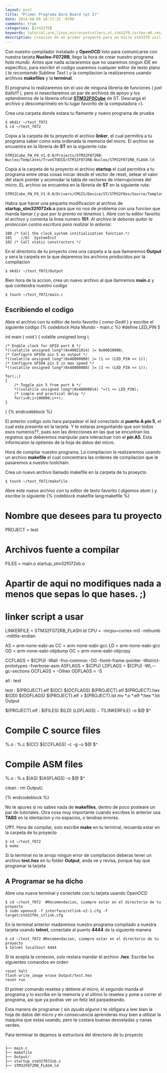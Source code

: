```yaml
---
layout: post
title: "Primer Programa Bare Board (pt I)"
date: 2014-08-06 16:17:22 -0700
comments: true
categories: [stm32f0]
keywords: tutorial,arm,linux,microcontrollers,st,stm32f0,cortex-m0,cmsis
description: Creacion de un primer proyecto para un micro stm32f0 utilizadno la tarjeta Nucleo-f072rb, el compilador gnu arm, openocd
---
```


Con nuestro compilador instalado y **OpenOCD** listo para comunicarse con nuestra tarjeta **Nucleo-F072RB**, llego la hora de crear nuestro programa _hola mundo_. Antes que nada aclararemos que no usaremos ningun IDE en especifico, para escribir el codigo usaremos cualquier editor de texto plano ( _te recomiendo Sublime Text_ ) y la compilacion la realizaremos usando archivos **makefiles** y la **terminal**.

El programa lo realizaremos sin el uso de ninguna libreria de funciones ( _just balls!!!_ ), pero si nesecitaremos un par de archivos de apoyo y los optendremos de la libreria oficial [**STM32F0Cube**](http://www.st.com/web/en/catalog/tools/PF260612) de ST. Descarga el archivo y descomprimelo en tu lugar favorito de la computadora =).

Crea una carpeta donde estara tu flamante y nuevo programa de prueba
```
$ mkdir ~/test_f072
$ cd ~/test_f072
``` 

Copia a la carpeta de tu proyecto el archivo **linker**, el cual permitira a tu programa saber como esta ordenada la memoria del micro. El archivo se encuentra en la libreria de **ST** en la siguiente ruta: 
```
STM32Cube_FW_F0_V1.0.0/Projects/STM32F072RB-Nucleo/Templates/TrueSTUDIO/STM32F072RB-Nucleo/STM32F072RB_FLASH.ld
```
<!--more-->
Copia a la carpeta de tu proyecto el archivo **startup** el cual permitira a tu programa entre otras cosas iniciar desde el vector de reset, setear el valor del stack pointer y acomodar la tabla de vectores de interrupciones del micro. EL archivo se encuentra en la libreria de **ST** en la siguiente ruta:
```
STM32Cube_FW_F0_V1.0.0/Drivers/CMSIS/Device/ST/STM32F0xx/Source/Templates/gcc/startup_stm32f072xb.s
```

Habra que hacer una pequeña modificacion al archivo de **startup_stm32f072xb.s** para que no nos de problema con una funcion que manda llamar ( _y que por lo pronto no tenemos_ ). Abre con tu editor favorito el archivo y comenta la linea numero **101**. _Al archivo le deberas quitar la proteccion contra escritura para realizar lo anterior_.
```
100 /* Call the clock system intitialization function.*/
101    //bl  SystemInit
102 /* Call static constructors */
```

En el directorio de tu proyecto crea una carpeta a la que llamaremos **Output** y sera la carpeta en la que dejaremos los archivos producidos por la compilacion
```
$ mkdir ~/test_f072/Output
```

Bien hora de la accion, crea un nuevo archivo al que llamremos **main.c** y que contendra nuestro codigo
```
$ touch ~/test_f072/main.c
```

Escribiendo el codigo
----------------------

Abre el archivo con tu editor de texto favorito ( _como Gedit_ ) y escribe el siguiente codigo
{% codeblock Hola Mundo - main.c %}
#define LED_PIN 5

int main ( void )
{
    volatile unsigned long i;
    
    /* Enable clock for GPIO port A */
    *((volatile unsigned long*)0x40021014) |= 0x00020000;
    /* Configure GPIOA pin 5 as output */
    *((volatile unsigned long*)0x48000000) |= (1 << (LED_PIN << 1));
    /* Configure GPIOA pin 5 in max speed */
    *((volatile unsigned long*)0x48000008) |= (3 << (LED_PIN << 1));

    for(;;)
    {
        /* Toggle pin 5 from port A */
        *((volatile unsigned long*)0x48000014) ^=(1 << LED_PIN);
        /* simple and practical delay */
        for(i=0;i<100000;i++);
    }
}
{% endcodeblock %}

El anterior codigo solo hara parpadear el led conectado al **puerto A pin 5**, el cual esta presente en la tarjeta. Y te estaras preguntando que son todos esos numeros??, pues son las direcciones en las que se encuntran los registros que deberemos manipular para interactuar con el **pin A5**. Esta informcaion la optienes de la hoja de datos del micro. 

Hora de compilar nuestro programa. La compilacion la realizaremos usando un archivo **makefile** el cual concentrara las ordenes de compilacion que le pasaremos a nuestro toolchain.

Crea un nuevo archivo llamado makefile en la carpeta de tu proeycto
```
$ touch ~/test_f072/makefile
```

Abre este nuevo archivo con tu editor de texto favorito ( _digamos atom_ ) y escribe lo siguiente
{% codeblock makefile lang:makefile %}
# Nombre que desees para tu proyecto
PROJECT = test  

# Archivos fuente a compilar
FILES = main.o startup_stm32f072xb.o 

# Apartir de aqui no modifiques nada a menos que sepas lo que hases. ;)
# linker script a usar
LINKERFILE = STM32F072RB_FLASH.ld 
CPU = -mcpu=cortex-m0 -mthumb -mlittle-endian

AS = arm-none-eabi-as
CC = arm-none-eabi-gcc
LD = arm-none-eabi-gcc
OD = arm-none-eabi-objdump
OC = arm-none-eabi-objcopy

CCFLAGS = $(CPU) -Wall -fno-common -O0 -fomit-frame-pointer -Wstrict-prototypes -fverbose-asm
ASFLAGS = $(CPU)
LDFLAGS = $(CPU) -Wl,--gc-sections 
OCFLAGS = -Oihex
ODFLAGS = -S

all : test

test : $(PROJECT).elf
    $(OC) $(OCFLAGS) $(PROJECT).elf $(PROJECT).hex
    $(OD) $(ODFLAGS) $(PROJECT).elf > $(PROJECT).lst
    mv *.o *.elf *.hex *.lst Output

$(PROJECT).elf : $(FILES)
    $(LD) $(LDFLAGS) -T$(LINKERFILE) -o $@ $^

# Compile C source files
%.o : %.c
    $(CC) $(CCFLAGS) -c -g -o $@ $^

# Compile ASM files
%.o : %.s
    $(AS) $(ASFLAGS) -o $@ $^

clean :
    rm Output/*.*

{% endcodeblock %}

No te apures si no sabes nada de **makefiles**, dentro de poco posteare un par de tutoriales. Otra cosa muy importante cuando escribes lo anterior usa **TABS** en la identacion y no espacios, o tendras errores.

Uff!!. Hora de compilar, solo escribe **make** en tu terminal, recuerda estar en la carpeta de tu proyecto
```
$ cd ~/test_f072
$ make
```

Si la terminal no te arrojo ningun error de compilacion deberas tener un archivo **test.hex** en tu folder **Output**, anda ve y revisa, porque hay que programar la tarjeta

A Programar se ha dicho
-----------------------

Abre una nueva terminal y conectate con tu tarjeta usando OpenOCD
```
$ cd ~/test_f072  #Recomendacion, siempre estar en el directorio de tu proyecto
$ sudo openocd -f interface/stlink-v2-1.cfg -f target/stm32f0x_stlink.cfg
```

En la terminal anterior madaremos nuestro programa compilado a nuestra tarjeta usando **telnet**, conectate al puerto **4444** de la siguiente manera
```
$ cd ~/test_f072 #Recomendacion, siempre estar en el directorio de tu proyecto
$ telnet localhost 4444
```

Si te acepta la conexion, solo restara mandar el archivo **.hex**. Escribe los siguientes comandos en orden
```
reset halt
flash write_image erase Output/test.hex
reset run
```

El primer comando resetea y detiene al micro, el segundo manda el programa y lo escribe en la memoria y el ultimo lo resetea y pone a correr el programa, asi que ya podras ver un feliz led parpadeando.

Esta manera de programar ( _sin ayuda alguna_ ) te obligara a leer bien la hoja de datos del micro y en consecuencia aprenderas muy bien a utilizar la maquina que estas usando, pero te costara buenas desveladas y canas verdes.

Para terminar te dejamos la estructura del directorio de tu proyecto
```
.
├── main.c
├── makefile
├── Output/
├── startup_stm32f072xb.s
├── STM32F072RB_FLASH.ld

```
